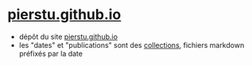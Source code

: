 # [pierstu.github.io](https://pierstu.github.io/)
- dépôt du site [pierstu.github.io](https://pierstu.github.io/)
- les "dates" et "publications" sont des [collections](https://jekyllrb.com/docs/collections/), fichiers markdown préfixés par la date
